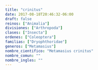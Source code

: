 ```yaml
---
title: "crinitus"
date: 2017-08-18T20:46:32-06:00
draft: false
reinos: ["Animalia"]
divisiones: ["Arthropoda"]
clases: ["Insecta"]
ordenes: ["Coleoptera"]
familias: ["Dryophthoridae"]
generos: ["Metamasius"]
nombre_cientifico: "Metamasius crinitus"
nombre_comun: ""
nombre_ingles: ""
---
```

